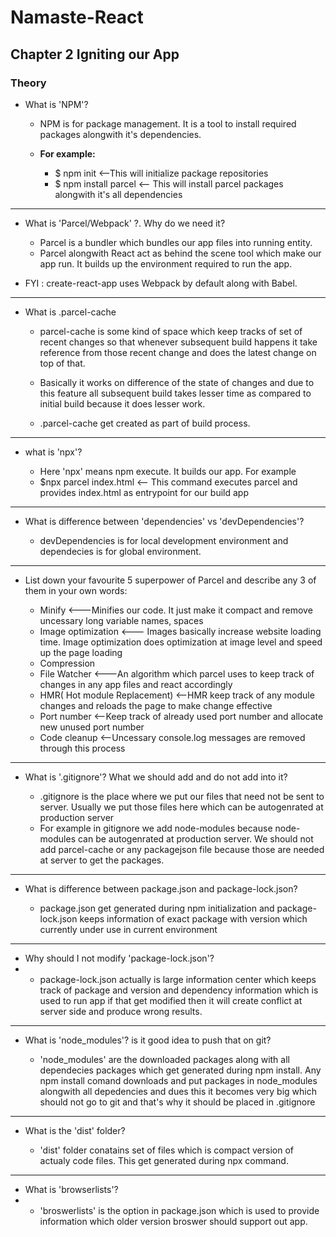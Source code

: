 # Namaste-React
 
## Chapter 2 Igniting our App

### Theory

- What is 'NPM'?

   - NPM is for package management. It is a tool to install required packages alongwith it's dependencies.

   - <b>For example:</b>
      - $ npm init <--This will initialize package repositories
      - $ npm install parcel <-- This will install parcel packages alongwith it's all dependencies
      
---

- What is 'Parcel/Webpack' ?. Why do we need it?

    - Parcel is a bundler which bundles our app files into running entity. 
    - Parcel alongwith React act as behind the scene tool which make our app run. It builds up the environment required to run the app.

 - FYI : create-react-app uses Webpack by default along with Babel.

---

- What is .parcel-cache

    - parcel-cache is some kind of space which keep tracks of set of recent changes so that whenever subsequent build happens it take reference from those recent change and does the latest change on top of that.
    - Basically it works on difference of the state of changes and due to this feature all subsequent build takes lesser time as compared to initial build because it does lesser work.

    - .parcel-cache get created as part of build process.

---

- what is 'npx'?

    - Here 'npx' means npm execute. It builds our app. For example 
    - $npx parcel index.html <-- This command executes parcel and provides index.html as entrypoint for our build app

---

- What is difference between 'dependencies' vs 'devDependencies'?

    - devDependencies is for local development environment and dependecies is for global environment.

---

- List down your favourite 5 superpower of Parcel and describe any 3 of them in your own words:

    - Minify <---Minifies our code. It just make it compact and remove uncessary long variable names, spaces
    - Image optimization <--- Images basically increase website loading time. Image optimization does optimization at image level and speed up the page loading
    - Compression 
    - File Watcher <---An algorithm which parcel uses to keep track of changes in any app files and react accordingly 
    - HMR( Hot module Replacement) <--HMR keep track of any module changes and reloads the page to make change effective
    - Port number <--Keep track of already used port number and allocate new unused port number
    - Code cleanup <--Uncessary console.log messages are removed through this process

---

- What is '.gitignore'? What we should add and do not add into it?

    - .gitignore is the place where we put our files that need not be sent to server. Usually we put those files here which can be autogenrated at production server
    - For example in gitignore we add node-modules because node-modules can be autogenrated at production server. We should not add parcel-cache or any packagejson file because those are needed at server to get the packages.

---

- What is difference between package.json and package-lock.json?

    - package.json get generated during npm initialization and package-lock.json keeps information of exact package with version which currently under use in current environment

---

- Why should I not modify 'package-lock.json'?
- 
    - package-lock.json actually is large information center which keeps track of package and version and dependency information which is used to run app if that get modified then it will create conflict at server side and produce wrong results.

---

- What is 'node_modules'? is it good idea to push that on git?

    - 'node_modules' are the downloaded packages along with all dependecies packages which get generated during npm install. Any npm install comand downloads and put packages in node_modules alongwith all depedencies and dues this it becomes very big which should not go to git and that's why it should be placed in .gitignore

---

- What is the 'dist' folder?

    - 'dist' folder conatains set of files which is compact version of actualy code files. This get generated during npx command.

---

- What is 'browserlists'?
- 
    - 'broswerlists' is the option in package.json which is used to provide information which older version broswer should support out app.

